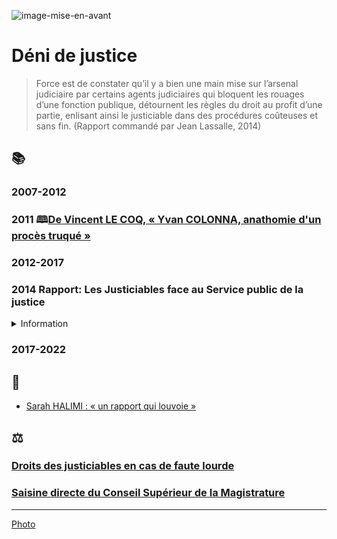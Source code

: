 ![image-mise-en-avant](../_aux/yvani_Commons.png)

# Déni de justice

>Force est de constater qu’il y a bien une main mise sur l’arsenal judiciaire par certains agents judiciaires qui bloquent les rouages d’une fonction publique, détournent les règles du droit au profit d’une partie, enlisant ainsi le justiciable dans des procédures coûteuses et sans fin. (Rapport commandé par Jean Lassalle, 2014)

## 📚
### 2007-2012
### <a id="vlc"></a> 2011 🕮[De Vincent LE COQ, « Yvan COLONNA, anathomie d'un procès truqué »](https://books.google.com/books?id=bWViHTyKsNMC&pg=PT1&lpg=PT1&dq=yvan+colonna+anatomie+d%27un+proc%C3%A8s+truqu%C3%A9+vincent+le+coq&source=bl&ots=HdTpJOZnGL&sig=ACfU3U1IjMhOH0vt3sNv9elFgqDoSx63Dw&hl=en&sa=X&ved=2ahUKEwin0aLHxaz2AhXtTN8KHbQyAeA4FBDoAXoECCQQAw#v=onepage&q=yvan%20colonna%20anatomie%20d'un%20proc%C3%A8s%20truqu%C3%A9%20vincent%20le%20coq&f=false)

### 2012-2017
### <a id="jl2014"></a>2014 Rapport: Les Justiciables face au Service public de la justice
<details><summary>Information</summary>

* Sponsor: [le député Jean Lassalle](https://twitter.com/jeanlassalle)
* Auteur: Nadya Saidi & [Antoine Fontaine](https://antoinefontaine.re/)
* [pdf](../pieces/identifiant/56739858)
</details>

### 2017-2022

## 📁
* [Sarah HALIMI : « un rapport qui louvoie »](shalimi.md)

## ⚖
### [Droits des justiciables en cas de faute lourde](https://www.vie-publique.fr/fiches/38069-les-droits-des-justiciables-en-cas-de-dysfonctionnement-de-la-justice)
### [Saisine directe du Conseil Supérieur de la Magistrature](http://www.conseil-superieur-magistrature.fr/requetes-des-justiciables)

---
[Photo](attrib.md#yvan)
